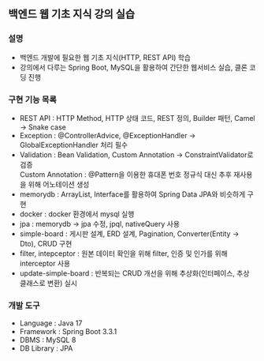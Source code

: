 ## 백엔드 웹 기초 지식 강의 실습

### 설명
* 백엔드 개발에 필요한 웹 기초 지식(HTTP, REST API) 학습   
* 강의에서 다루는 Spring Boot, MySQL을 활용하여 간단한 웹서비스 실습, 클론 코딩 진행

   
### 구현 기능 목록
* REST API : HTTP Method, HTTP 상태 코드, REST 정의, Builder 패턴, Camel -> Snake case
* Exception : @ControllerAdvice, @ExceptionHandler -> GlobalExceptionHandler 처리 필수
* Validation : Bean Validation, Custom Annotation -> ConstraintValidator로 검증   
  Custom Annotation : @Pattern을 이용한 휴대폰 번호 정규식 대신 추후 재사용을 위해 어노테이션 생성
* memorydb : ArrayList, Interface를 활용하여 Spring Data JPA와 비슷하게 구현
* docker : docker 환경에서 mysql 실행
* jpa : memorydb -> jpa 수정, jpql, nativeQuery 사용
* simple-board : 게시판 설계, ERD 설계, Pagination, Converter(Entity -> Dto), CRUD 구현
* filter, intepceptor : 원본 데이터 확인을 위해 filter, 인증 및 인가를 위해 interceptor 사용
* update-simple-board : 반복되는 CRUD 개선을 위해 추상화(인터페이스, 추상 클래스로 변환) 실시

### 개발 도구
* Language : Java 17
* Framework : Spring Boot 3.3.1
* DBMS : MySQL 8
* DB Library : JPA
